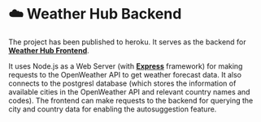 # :cloud: Weather Hub Backend

The project has been published to heroku. It serves as the backend for [**Weather Hub Frontend**](https://github.com/david-ting/weather-hub-frontend).

It uses Node.js as a Web Server (with [**Express**](https://expressjs.com/) framework) for making requests to the OpenWeather API to 
get weather forecast data. It also connects to the postgresl database (which stores the information of available cities in the OpenWeather API and
relevant country names and codes). The frontend can make requests to the backend for querying the city and country data for enabling the 
autosuggestion feature. 
